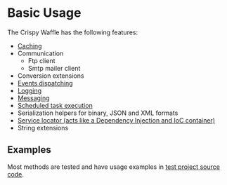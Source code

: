 
# Basic Usage

The Crispy Waffle has the following features:

- [Caching](caching.md)
- Communication
    - Ftp client
    - Smtp mailer client
- Conversion extensions
- [Events dispatching](events.md)
- [Logging](logging.md)
- [Messaging](messaging.md)
- [Scheduled task execution](scheduled-jobs.md)
- Serialization helpers for binary, JSON and XML formats
- [Service locator (acts like a Dependency Injection and IoC container)](service-locator.md)
- String extensions

## Examples

Most methods are tested and have usage examples in [test project source code](https://github.com/guibranco/CrispyWaffle).
